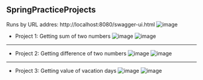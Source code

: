## SpringPracticeProjects
Runs by URL addres: http://localhost:8080/swagger-ui.html
![image](https://user-images.githubusercontent.com/88589361/228136304-f69d1711-03b8-4f2a-9709-ccd0c9daac55.png)

* Project 1: Getting sum of two numbers
![image](https://user-images.githubusercontent.com/88589361/228136582-44af30f9-5998-452f-9832-9a241d11b3e8.png)
![image](https://user-images.githubusercontent.com/88589361/228136633-7a4eb097-4b6a-4e82-a911-05f88ff55e01.png)

-------------
* Project 2: Getting difference of two numbers
![image](https://user-images.githubusercontent.com/88589361/228136704-23555485-980d-418f-98ed-c2f928eeb081.png)
![image](https://user-images.githubusercontent.com/88589361/228136738-23cc66a8-b7fa-4d45-aa7e-76f124bcc863.png)


-------------
* Project 3: Getting value of vacation days
![image](https://user-images.githubusercontent.com/88589361/228136465-19d4e6b5-e5d1-489b-8b56-80ee4b8a8a2c.png)
![image](https://user-images.githubusercontent.com/88589361/228136513-1ac82293-27f2-4144-8f8b-0ab1f9f70f20.png)

